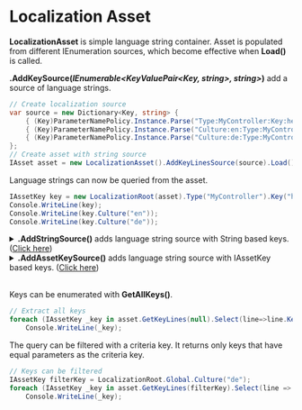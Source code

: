 # Localization Asset
**LocalizationAsset** is simple language string container. Asset is populated from different IEnumeration sources, which become effective when **Load()** is called.

**.AddKeySource(*IEnumerable&lt;KeyValuePair&lt;Key, string&gt;, string&gt;*)** add a source of language strings.

```csharp
// Create localization source
var source = new Dictionary<Key, string> {
    { (Key)ParameterNamePolicy.Instance.Parse("Type:MyController:Key:hello", Key.Root),            "Hello World!" },
    { (Key)ParameterNamePolicy.Instance.Parse("Culture:en:Type:MyController:Key:hello", Key.Root), "Hello World!" },
    { (Key)ParameterNamePolicy.Instance.Parse("Culture:de:Type:MyController:Key:hello", Key.Root), "Hallo Welt!"  }
};
// Create asset with string source
IAsset asset = new LocalizationAsset().AddKeyLinesSource(source).Load();
```

Language strings can now be queried from the asset.

```csharp
IAssetKey key = new LocalizationRoot(asset).Type("MyController").Key("hello");
Console.WriteLine(key);
Console.WriteLine(key.Culture("en"));
Console.WriteLine(key.Culture("de"));
```

<details>
  <summary><b>.AddStringSource()</b> adds language string source with String based keys. (<u>Click here</u>)</summary>
These keys are converted to Key internally when <b>.Load()</b> is called.

```csharp
// Create localization source
var source = new Dictionary<string, string> {
    { "MyController:hello", "Hello World!"    },
    { "en:MyController:hello", "Hello World!" },
    { "de:MyController:hello", "Hallo Welt!"  }
};
// Create asset with string source
IAsset asset = new LocalizationAsset().AddStringLinesSource(source, "{Culture:}[Type:][Key]").Load();
```
</details>

<details>
  <summary><b>.AddAssetKeySource()</b> adds language string source with IAssetKey based keys. (<u>Click here</u>)</summary>
These keys are converted to Key internally when <b>.Load()</b> is called.

```csharp
// Create localization source
var source = new Dictionary<IAssetKey, string> {
    { new LocalizationRoot().Type("MyController").Key("hello"),               "Hello World!" },
    { new LocalizationRoot().Type("MyController").Key("hello").Culture("en"), "Hello World!" },
    { new LocalizationRoot().Type("MyController").Key("hello").Culture("de"), "Hallo Welt!"  }
};
// Create asset with string source
IAsset asset = new LocalizationAsset().AddKeyLinesSource(source).Load();
```
</details>
<br/>

Keys can be enumerated with **GetAllKeys()**. 

```csharp
// Extract all keys
foreach (IAssetKey _key in asset.GetKeyLines(null).Select(line=>line.Key))
    Console.WriteLine(_key);
```

The query can be filtered with a criteria key. It returns only keys that have equal parameters as the criteria key.

```csharp
// Keys can be filtered
IAssetKey filterKey = LocalizationRoot.Global.Culture("de");
foreach (IAssetKey _key in asset.GetKeyLines(filterKey).Select(line => line.Key))
    Console.WriteLine(_key);
```

